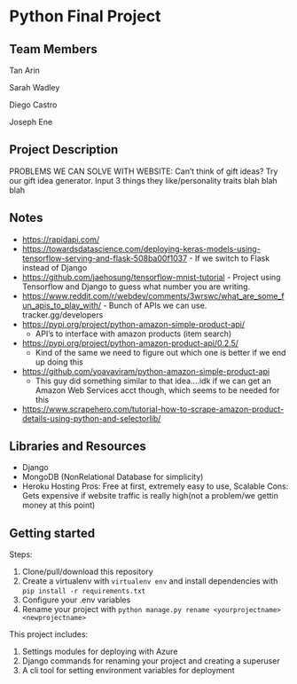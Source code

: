 # Python Final Project
## Team Members
Tan Arin

Sarah Wadley

Diego Castro

Joseph Ene

## Project Description
PROBLEMS WE CAN SOLVE WITH WEBSITE:
Can’t think of gift ideas? Try our gift idea generator. Input 3 things they like/personality traits blah blah blah




## Notes

* https://rapidapi.com/
* https://towardsdatascience.com/deploying-keras-models-using-tensorflow-serving-and-flask-508ba00f1037 - If we switch to Flask instead of Django
* https://github.com/jaehosung/tensorflow-mnist-tutorial - Project using Tensorflow and Django to guess what number you are writing.
* https://www.reddit.com/r/webdev/comments/3wrswc/what_are_some_fun_apis_to_play_with/ - Bunch of APIs we can use.
tracker.gg/developers
* https://pypi.org/project/python-amazon-simple-product-api/
  * API’s to interface with amazon products (item search)
* https://pypi.org/project/python-amazon-product-api/0.2.5/
  * Kind of the same we need to figure out which one is better if we end up doing this
* https://github.com/yoavaviram/python-amazon-simple-product-api
  * This guy did something similar to that idea….idk if we can get an Amazon Web Services acct though, which seems to be needed for this
* https://www.scrapehero.com/tutorial-how-to-scrape-amazon-product-details-using-python-and-selectorlib/


## Libraries and Resources
* Django
* MongoDB (NonRelational Database for simplicity)
* Heroku Hosting 
Pros: Free at first, extremely easy to use, Scalable 
Cons: Gets expensive if website traffic is really high(not a problem/we gettin money at this point)

## Getting started

Steps:

1. Clone/pull/download this repository
2. Create a virtualenv with `virtualenv env` and install dependencies with `pip install -r requirements.txt`
3. Configure your .env variables
4. Rename your project with `python manage.py rename <yourprojectname> <newprojectname>`

This project includes:

1. Settings modules for deploying with Azure
2. Django commands for renaming your project and creating a superuser
3. A cli tool for setting environment variables for deployment

